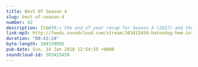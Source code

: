 ```yaml
---
title: Best Of Season 4
slug: best-of-season-4
number: 42
description: It&#39;s the end of year recap for Season 4 (2017) and the boys boringly explain why there were only 4 eps this year. Feat. Erin McGathy, Ari Shaffir, Gemma Flynn, and Hannah Cruickshank.
link-mp3: http://feeds.soundcloud.com/stream/383415458-hatondog-hmm-interesting-choice-ep42-best-of-season-4.mp3
duration: "00:43:24"
byte-length: 104339995
pub-date: Sun, 14 Jan 2018 12:54:55 +0000
soundcloud-id: 383415458
---
```

